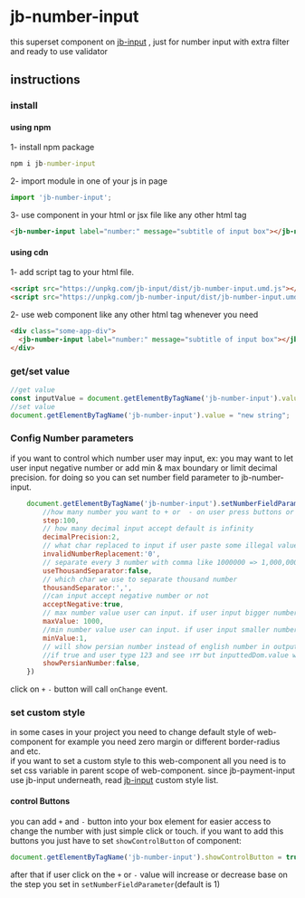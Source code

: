 # jb-number-input

this superset component on [jb-input](https://github.com/javadbat/jb-input) , just for number input with extra filter and ready to use validator

## instructions

### install

#### using npm

1- install npm package
```cmd
npm i jb-number-input
```

2- import module in one of your js in page

```js
import 'jb-number-input';

```

3- use component in your html or jsx file like any other html tag

```html
<jb-number-input label="number:" message="subtitle of input box"></jb-number-input>
```
#### using cdn

1- add script tag to your html file.

```HTML
<script src="https://unpkg.com/jb-input/dist/jb-number-input.umd.js"></script>
<script src="https://unpkg.com/jb-number-input/dist/jb-number-input.umd.js"></script>
```
2- use web component like any other html tag whenever you need

```html
<div class="some-app-div">
  <jb-number-input label="number:" message="subtitle of input box"></jb-number-input>
</div>
```
### get/set value

```js
//get value
const inputValue = document.getElementByTagName('jb-number-input').value;
//set value
document.getElementByTagName('jb-number-input').value = "new string";
```
### Config Number parameters

if you want to control which number user may input, ex: you may want to let user input negative number or add min & max boundary or limit decimal precision. for doing so you can set number field parameter to jb-number-input.    

```javascript
    document.getElementByTagName('jb-number-input').setNumberFieldParameter({
        //how many number you want to + or  - on user press buttons or use arrow keys default is 1
        step:100,
        // how many decimal input accept default is infinity
        decimalPrecision:2,
        // what char replaced to input if user paste some illegal value default is '' (empty string)
        invalidNumberReplacement:'0',
        // separate every 3 number with comma like 1000000 => 1,000,000
        useThousandSeparator:false,
        // which char we use to separate thousand number
        thousandSeparator:',',
        //can input accept negative number or not
        acceptNegative:true,
        // max number value user can input. if user input bigger number it will be set to max
        maxValue: 1000,
        //min number value user can input. if user input smaller number it will be set to this value.
        minValue:1,
        // will show persian number instead of english number in output but original input value remain in english char
        //if true and user type 123 and see ۱۲۳ but inputtedDom.value will be 123
        showPersianNumber:false,
    })
```

<!-- ### add bank icons
for card number input you can add bank icon in the start or end of input (currently only support iran banks) so when user type first 6 digit of card number it will show bank logo.    
to make this happen you just have to import and add `bank-indicator` web component
```js
import 'jb-payment-input/dist/bank-indicator/bank-indicator.js';
```
### set custom style
| css variable name          | description                                      |
| -----------------          | -----------                                      |
| --bank-indicator-padding   | bank logo padding,the default value is `8px 16px`|
```html
 <jb-payment-input input-type="CARD_NUMBER" class="" label="card number:" message="with bank indicator">
   <bank-indicator slot="end-section"></bank-indicator>
 </jb-payment-input>
``` -->
click on `+` `-` button will call `onChange` event.
<!-- ### other attribute
you may use all [jb-input](https://github.com/javadbat/jb-input) attribute + below attributes

| atribute name  | description                                                                                    |
| -------------  | -------------                                                                                  |
| input-type     | `CARD` for 16 card number and `SHABA` to type shaba number input                               |
| separator      | separation char. default is ` `(space) but you can set any text you want like `-` or `_`       | -->


### set custom style

in some cases in your project you need to change default style of web-component for example you need zero margin or different border-radius and etc.    
if you want to set a custom style to this web-component all you need is to set css variable in parent scope of web-component.
since jb-payment-input use jb-input underneath, read [jb-input](https://github.com/javadbat/jb-input) custom style list.

#### control Buttons
you can add `+` and `-` button into your box element for easier access to change the number with just simple click or touch.
if you want to add this buttons you just have to set `showControlButton` of component:
```js
document.getElementByTagName('jb-number-input').showControlButton = true //or false
```
after that if user click on the `+` or `-` value will increase or decrease base on the step you set in `setNumberFieldParameter`(default is 1)
